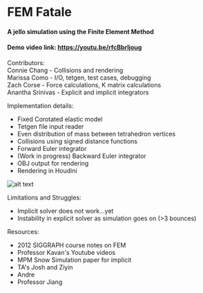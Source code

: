 # FEM Fatale
#### A jello simulation using the Finite Element Method
#### Demo video link: https://youtu.be/rfcBbrljoug

Contributors:  
Connie Chang - Collisions and rendering  
Marissa Como - I/O, tetgen, test cases, debugging  
Zach Corse - Force calculations, K matrix calculations  
Anantha Srinivas - Explicit and implicit integrators  

Implementation details:  
- Fixed Corotated elastic model  
- Tetgen file input reader
- Even distribution of mass between tetrahedron vertices  
- Collisions using signed distance functions  
- Forward Euler integrator  
- (Work in progress) Backward Euler integrator
- OBJ output for rendering
- Rendering in Houdini  

![alt text](https://github.com/daedalus5/FEM/blob/master/pics/class_structure.PNG)

Limitations and Struggles:  
- Implicit solver does not work...yet
- Instability in explicit solver as simulation goes on (>3 bounces) 

Resources:  
- 2012 SIGGRAPH course notes on FEM
- Professor Kavan's Youtube videos
- MPM Snow Simulation paper for implicit  
- TA's Josh and Ziyin  
- Andre  
- Professor Jiang
